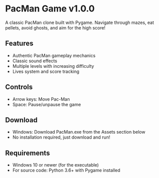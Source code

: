 # PacMan Game v1.0.0

A classic PacMan clone built with Pygame. Navigate through mazes, eat pellets, 
avoid ghosts, and aim for the high score!

## Features
- Authentic PacMan gameplay mechanics
- Classic sound effects
- Multiple levels with increasing difficulty
- Lives system and score tracking

## Controls
- Arrow keys: Move Pac-Man
- Space: Pause/unpause the game

## Download
- Windows: Download PacMan.exe from the Assets section below
- No installation required, just download and run!

## Requirements
- Windows 10 or newer (for the executable)
- For source code: Python 3.6+ with Pygame installed